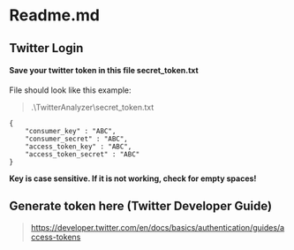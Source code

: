 # Readme.md

## Twitter Login
#### Save your twitter token in this file secret_token.txt

File should look like this example:
> .\TwitterAnalyzer\secret_token.txt

```
{
	"consumer_key" : "ABC",
	"consumer_secret" : "ABC",
	"access_token_key" : "ABC",
	"access_token_secret" : "ABC"
}
```

**Key is case sensitive. If it is not working, check for empty spaces!**

## Generate token here (Twitter Developer Guide)
> https://developer.twitter.com/en/docs/basics/authentication/guides/access-tokens